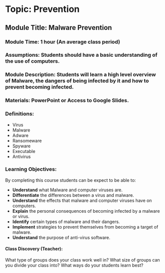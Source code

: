 # Topic: Prevention
## Module Title: Malware Prevention
### Module Time: 1 hour (An average class period)
### Assumptions: Students should have a basic understanding of the use of computers. 
### Module Description: Students will learn a high level overview of Malware, the dangers of being infected by it and how to prevent becoming infected. 
### Materials: PowerPoint or Access to Google Slides. 
### Definitions:
* Virus
* Malware
* Adware
* Ransomeware 
* Spyware
* Executable
* Antivirus

### Learning Objectives:
By completing this course students can be expect to be able to: 
* <strong>Understand</strong> what Malware and computer viruses are. 
* <strong>Differentiate</strong> the differences between a virus and malware.
* <strong>Understand</strong> the effects that malware and computer viruses have on computers. 
* <strong>Explain</strong> the personal consequences of becoming infected by a malware or virus. 
* <strong>Identify</strong> certain types of malware and their dangers. 
* <strong>Implement</strong> strategies to prevent themselves from becoming a target of malware. 
* <strong>Understand</strong> the purpose of anti-virus software.

#### Class Discovery (Teacher):
What type of groups does your class work well in?
What size of groups can you divide your class into?
What ways do your students learn best?
